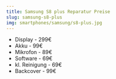 ```yaml
---
title: Samsung S8 plus Reparatur Preise
slug: samsung-s8-plus
img: smartphones/samsung/s8-plus.jpg
---
```


- Display - 299€
- Akku - 99€
- Mikrofon - 89€
- Software - 69€
- kl. Reinigung - 69€
- Backcover - 99€
